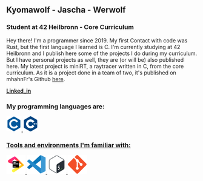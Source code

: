 ## Kyomawolf - Jascha - Werwolf
### Student at 42 Heilbronn - Core Curriculum

Hey there! I'm a programmer since 2019. My first Contact with code was Rust, but the first language I learned is C.
I'm currently studying at 42 Heilbronn and I publish here some of the projects I do during my curriculum. But I have personal projects as well, they are (or will be) also published here. My latest project is miniRT, a raytracer written in C, from the core curriculum. As it is a project done in a team of two, it's published on mhahnFr's Github [here](https://github.com/mhahnFr/42cursus-miniRT "miniRT").

[**Linked_in**](https://www.linkedin.com/in/jascha-kasper-4a94b5221/, "Jascha Kasper")

### My programming languages are:

<a href="https://en.wikipedia.org/wiki/C_(programming_language)" target="_blank"> <img src="https://raw.githubusercontent.com/devicons/devicon/master/icons/c/c-plain.svg" width="40" height="40"/> <a href="https://en.wikipedia.org/wiki/C%2B%2B" target="_blank"> <img src="https://raw.githubusercontent.com/devicons/devicon/master/icons/cplusplus/cplusplus-plain.svg" width="40" height="40"/> 
  
### Tools and environments I'm familiar with:
<a href="https://www.jetbrains.com/clion/" target="_blank"> <img src="https://raw.githubusercontent.com/devicons/devicon/master/icons/jetbrains/jetbrains-original.svg" width="50" height="50"/>
<a href="https://code.visualstudio.com/" target="_blank"> <img src="https://raw.githubusercontent.com/devicons/devicon/master/icons/vscode/vscode-original.svg" width="50" height="50"/>
<a href="https://de.wikipedia.org/wiki/Bash_(Shell)" target="_blank"> <img src="https://raw.githubusercontent.com/devicons/devicon/master/icons/bash/bash-original.svg" width="50" height="50"/>
<a href="https://git-scm.com/" target="_blank"> <img src="https://raw.githubusercontent.com/devicons/devicon/master/icons/git/git-original.svg" width="50" height="50"/>
